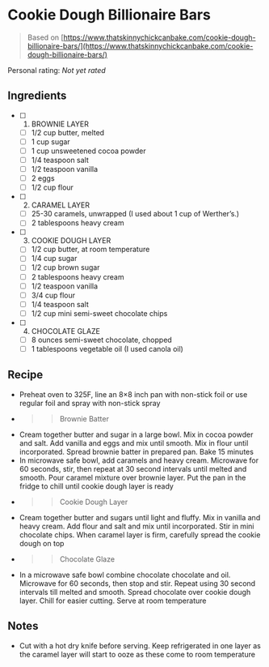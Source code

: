 <!-- Needs Manual Review -->

<!-- Do not modify sections with "AUTO-*". They are updated by make.py -->

# Cookie Dough Billionaire Bars

> Based on [https://www.thatskinnychickcanbake.com/cookie-dough-billionaire-bars/](https://www.thatskinnychickcanbake.com/cookie-dough-billionaire-bars/)

<!-- rating=0; (User can specify rating on scale of 1-5) -->
<!-- AUTO-UserRating -->
Personal rating: *Not yet rated*
<!-- /AUTO-UserRating -->

<!-- name_image=None; (User can specify image name) -->
<!-- AUTO-Image -->
<!-- TODO: Capture image -->
<!-- /AUTO-Image -->

## Ingredients

* [ ] 1. BROWNIE LAYER
    * [ ] 1/2 cup butter, melted
    * [ ] 1 cup sugar
    * [ ] 1 cup unsweetened cocoa powder
    * [ ] 1/4 teaspoon salt
    * [ ] 1/2 teaspoon vanilla
    * [ ] 2 eggs
    * [ ] 1/2 cup flour
* [ ] 2. CARAMEL LAYER
    * [ ] 25-30 caramels, unwrapped (I used about 1 cup of Werther’s.)
    * [ ] 2 tablespoons heavy cream
* [ ] 3. COOKIE DOUGH LAYER
    * [ ] 1/2 cup butter, at room temperature
    * [ ] 1/4 cup sugar
    * [ ] 1/2 cup brown sugar
    * [ ] 2 tablespoons heavy cream
    * [ ] 1/2 teaspoon vanilla
    * [ ] 3/4 cup flour
    * [ ] 1/4 teaspoon salt
    * [ ] 1/2 cup mini semi-sweet chocolate chips
* [ ] 4. CHOCOLATE GLAZE
    * [ ] 8 ounces semi-sweet chocolate, chopped
    * [ ] 1 tablespoons vegetable oil (I used canola oil)

## Recipe

* Preheat oven to 325F, line an 8×8 inch pan with non-stick foil or use regular foil and spray with non-stick spray
* >> Brownie Batter
* Cream together butter and sugar in a large bowl. Mix in cocoa powder and salt. Add vanilla and eggs and mix until smooth. Mix in flour until incorporated. Spread brownie batter in prepared pan. Bake 15 minutes
* In microwave safe bowl, add caramels and heavy cream. Microwave for 60 seconds, stir, then repeat at 30 second intervals until melted and smooth. Pour caramel mixture over brownie layer. Put the pan in the fridge to chill until cookie dough layer is ready
* >> Cookie Dough Layer
* Cream together butter and sugars until light and fluffy. Mix in vanilla and heavy cream. Add flour and salt and mix until incorporated. Stir in mini chocolate chips. When caramel layer is firm, carefully spread the cookie dough on top
* >> Chocolate Glaze
* In a microwave safe bowl combine chocolate chocolate and oil. Microwave for 60 seconds, then stop and stir. Repeat using 30 second intervals till melted and smooth. Spread chocolate over cookie dough layer. Chill for easier cutting. Serve at room temperature

## Notes

* Cut with a hot dry knife before serving. Keep refrigerated in one layer as the caramel layer will start to ooze as these come to room temperature
